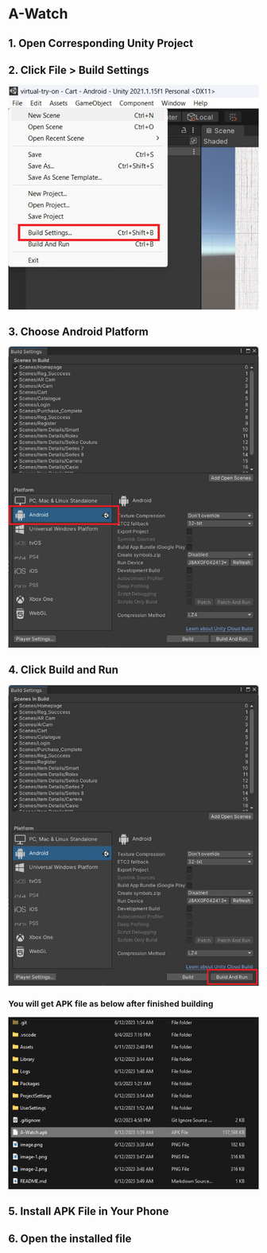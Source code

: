 # A-Watch

## 1. Open Corresponding Unity Project

## 2. Click File > Build Settings
    
![Alt text](image.png)

## 3. Choose Android Platform

![Alt text](image-1.png)

## 4. Click Build and Run

![Alt text](image-2.png)

### You will get APK file as below after finished building

![Alt text](image-3.png)

## 5. Install APK File in Your Phone

## 6. Open the installed file